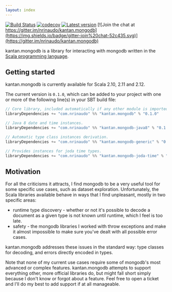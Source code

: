 ```yaml
---
layout: index
---
```


[![Build Status](https://travis-ci.org/nrinaudo/kantan.mongodb.svg?branch=master)](https://travis-ci.org/nrinaudo/kantan.mongodb)
[![codecov](https://codecov.io/gh/nrinaudo/kantan.mongodb/branch/master/graph/badge.svg)](https://codecov.io/gh/nrinaudo/kantan.mongodb)
[![Latest version](https://index.scala-lang.org/nrinaudo/kantan.mongodb/kantan.mongodb/latest.svg)](https://index.scala-lang.org/nrinaudo/kantan.mongodb)
[![Join the chat at https://gitter.im/nrinaudo/kantan.mongodb](https://img.shields.io/badge/gitter-join%20chat-52c435.svg)](https://gitter.im/nrinaudo/kantan.mongodb)

kantan.mongodb is a library for interacting with mongodb written in the
[Scala programming language](http://www.scala-lang.org).

## Getting started

kantan.mongodb is currently available for Scala 2.10, 2.11 and 2.12.

The current version is `0.1.0`, which can be added to your project with one or more of the following line(s)
in your SBT build file:

```scala
// Core library, included automatically if any other module is imported.
libraryDependencies += "com.nrinaudo" %% "kantan.mongodb" % "0.1.0"

// Java 8 date and time instances.
libraryDependencies += "com.nrinaudo" %% "kantan.mongodb-java8" % "0.1.0"

// Automatic type class instances derivation.
libraryDependencies += "com.nrinaudo" %% "kantan.mongodb-generic" % "0.1.0"

// Provides instances for joda time types.
libraryDependencies += "com.nrinaudo" %% "kantan.mongodb-joda-time" % "0.1.0"
```

## Motivation

For all the criticisms it attracts, I find mongodb to be a very useful tool for some specific use cases, such as dataset
exploration. Unfortunately, the Scala libraries available behave in ways that I find unpleasant, mostly in two specific
areas:

* runtime type discovery - whether or not it's possible to decode a document as a given type is not known until runtime,
  which I feel is too late.
* safety - the mongodb libraries I worked with throw exceptions and make it almost impossible to make sure you've
  dealt with all possible error cases.
  
kantan.mongodb addresses these issues in the standard way: type classes for decoding, and errors directly encoded in
types.

Note that none of my current use cases require some of mongodb's most advanced or complex features. kantan.mongodb
attempts to support everything other, more official libraries do, but might fall short simply because I don't know or
forgot about a feature. Feel free to open a ticket and I'll do my best to add support if at all manageable.
